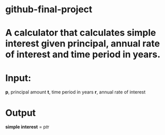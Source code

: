 # github-final-project
# A calculator that calculates simple interest given principal, annual rate of interest and time period in years.

# Input:
   **p**, principal amount
   **t**, time period in years
   **r**, annual rate of interest
# Output
   **simple interest** = p*t*r
